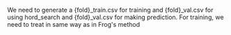 We need to generate a {fold}_train.csv for training and {fold}_val.csv for 
using hord_search and {fold}_val.csv for making prediction. 
For training, we need to treat in same way as in Frog's method
